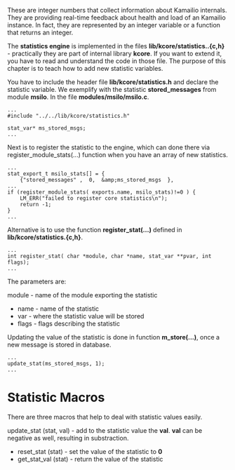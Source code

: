 These are integer numbers that collect information about Kamailio internals. They are providing real-time
feedback about health and load of an Kamailio instance. In fact, they are represented by an integer variable or
a function that returns an integer.

The **statistics engine** is implemented in the files
**lib/kcore/statistics..{c,h}** - practically they are part
of internal library **kcore**. If you want to extend it, you have to read and
understand the code in those file. The purpose of this chapter is to teach how to add new statistic
variables.

You have to include the header file **lib/kcore/statistics.h** and declare the
statistic variable. We exemplify with the statistic **stored_messages**
from module **msilo**. In the file
**modules/msilo/msilo.c**.

    ...		
    #include "../../lib/kcore/statistics.h"

    stat_var* ms_stored_msgs;
    ...

Next is to register the statistic to the engine, which can done there via 
register_module_stats(...) function when you have an array of new statistics.

    ...
    stat_export_t msilo_stats[] = {
        {"stored_messages" ,  0,  &amp;ms_stored_msgs  },
    ...
    if (register_module_stats( exports.name, msilo_stats)!=0 ) {
        LM_ERR("failed to register core statistics\n");
        return -1;
    }
    ...

Alternative is to use the function **register_stat(...)** defined in
**lib/kcore/statistics.{c,h}**.

    ...
    int register_stat( char *module, char *name, stat_var **pvar, int flags);
    ...

The parameters are:

module - name of the module exporting the statistic

* name - name of the statistic
* var - where the statistic value will be stored
* flags - flags describing the statistic

Updating the value of the statistic is done in function **m_store(...)**,
once a new message is stored in database.

    ...
    update_stat(ms_stored_msgs, 1);
    ...

# Statistic Macros #

There are three macros that help to deal with statistic values easily.

update_stat (stat, val) - add to the statistic value the **val**.
**val** can be negative as well, resulting in substraction.
* reset_stat (stat) - set the value of the statistic to **0**
* get_stat_val (stat) - return the value of the statistic
